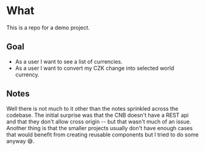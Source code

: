 # What
This is a repo for a demo project.

## Goal
- As a user I want to see a list of currencies.
- As a user I want to convert my CZK change into selected world currency.

## Notes
Well there is not much to it other than the notes sprinkled across the codebase. The initial surprise was that the CNB doesn't have a REST api and that they don't allow cross origin -- but that wasn't much of an issue. Another thing is that the smaller projects usually don't have enough cases that would benefit from creating reusable components but I tried to do some anyway 😅.